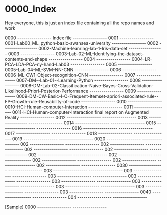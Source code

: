 # 0000_Index
Hey everyone, this is just an index file containing all the repo names and work

0000 ----------------- Index file ----------------- 
0001 ----------------- 0001-Lab00_ML_python-basic-swansea-university -----------------
0002 ----------------- 0002-Machine-leanring-lab-1-Iris-data-set -----------------
0003 ----------------- 0003-Lab-02-ML-Identifying-the-dataset-contents-and-shape -----------------
0004 ----------------- 0004-LR-PCA-LDA-PCA-ny-hand-Lab03 -----------------
0005 ----------------- 0005-Lab-04-ML-SVM-NN-CNN -----------------
0006 ----------------- 0006-ML-CW1-Object-recognition-CNN -----------------
0007 ----------------- 0007-DM--Lab-01--Learning-Python -----------------
0008 ----------------- 0008-DM-Lab-02-Classification-Naive-Bayes-Cross-Validation-Likelihood-Priori-Posterior-Performance -----------------
0009 ----------------- 0009-DM-CW-Basic-I-O-Frequent-Itemset-apriori-associated-rule--FP-Growth-rule-Reusability-of-code -----------------
0010 ----------------- 0010-HCI-Human-computer-Interaction -----------------
0011 ----------------- 0011-HCI-Human-computer-Interaction final report on Augmented Reality -----------------
0012 -----------------  -----------------
0013 -----------------  -----------------
0014 -----------------  -----------------
0015 -----------------  -----------------
0016 -----------------  -----------------
0017 -----------------  -----------------
0018 -----------------  -----------------
0019 -----------------  -----------------
0020 -----------------  -----------------
002 -----------------  -----------------
002 -----------------  -----------------
002 -----------------  -----------------
002 -----------------  -----------------
002 -----------------  -----------------
002 -----------------  -----------------
002 -----------------  -----------------
002 -----------------  -----------------
002 -----------------  -----------------
0030 -----------------  -----------------
003 -----------------  -----------------
003 -----------------  -----------------
003 -----------------  -----------------
003 -----------------  -----------------
003 -----------------  -----------------
003 -----------------  -----------------
003 -----------------  -----------------
003 -----------------  -----------------
003 -----------------  -----------------
0040 -----------------  -----------------
004 -----------------  -----------------





















































































[Sample]
0000 -----------------  -----------------


